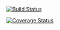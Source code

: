 [![Build Status](https://travis-ci.com/joeystevens00/mormo.svg?token=UJXtX9J2d5A7oERmzYEi&branch=master)](https://travis-ci.com/joeystevens00/mormo)

[![Coverage Status](https://coveralls.io/repos/github/joeystevens00/mormo/badge.svg?branch=master)](https://coveralls.io/github/joeystevens00/mormo?branch=master)
